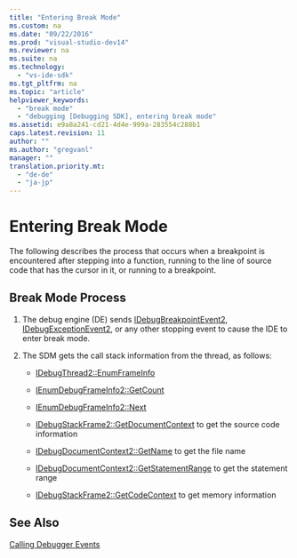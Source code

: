 ```yaml
---
title: "Entering Break Mode"
ms.custom: na
ms.date: "09/22/2016"
ms.prod: "visual-studio-dev14"
ms.reviewer: na
ms.suite: na
ms.technology: 
  - "vs-ide-sdk"
ms.tgt_pltfrm: na
ms.topic: "article"
helpviewer_keywords: 
  - "break mode"
  - "debugging [Debugging SDK], entering break mode"
ms.assetid: e9a8a241-cd21-4d4e-999a-283554c288b1
caps.latest.revision: 11
author: ""
ms.author: "gregvanl"
manager: ""
translation.priority.mt: 
  - "de-de"
  - "ja-jp"
---
```

# Entering Break Mode
The following describes the process that occurs when a breakpoint is encountered after stepping into a function, running to the line of source code that has the cursor in it, or running to a breakpoint.  
  
## Break Mode Process  
  
1.  The debug engine (DE) sends [IDebugBreakpointEvent2](../vs140/idebugbreakpointevent2.md), [IDebugExceptionEvent2](../vs140/idebugexceptionevent2.md), or any other stopping event to cause the IDE to enter break mode.  
  
2.  The SDM gets the call stack information from the thread, as follows:  
  
    -   [IDebugThread2::EnumFrameInfo](../vs140/idebugthread2--enumframeinfo.md)  
  
    -   [IEnumDebugFrameInfo2::GetCount](../vs140/ienumdebugframeinfo2--getcount.md)  
  
    -   [IEnumDebugFrameInfo2::Next](../vs140/ienumdebugframeinfo2--next.md)  
  
    -   [IDebugStackFrame2::GetDocumentContext](../vs140/idebugstackframe2--getdocumentcontext.md) to get the source code information  
  
    -   [IDebugDocumentContext2::GetName](../vs140/idebugdocumentcontext2--getname.md) to get the file name  
  
    -   [IDebugDocumentContext2::GetStatementRange](../vs140/idebugdocumentcontext2--getstatementrange.md) to get the statement range  
  
    -   [IDebugStackFrame2::GetCodeContext](../vs140/idebugstackframe2--getcodecontext.md) to get memory information  
  
## See Also  
 [Calling Debugger Events](../vs140/calling-debugger-events.md)